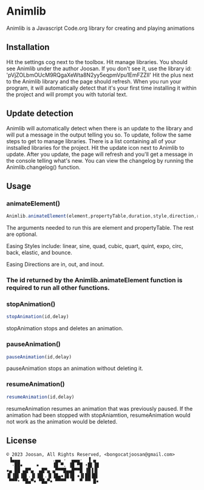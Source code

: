 # Animlib

Animlib is a Javascript Code.org library for creating and playing animations

## Installation




Hit the settings cog next to the toolbox. Hit manage libraries. You should see Animlib under the author Joosan. If you don't see it, use the library id: 'pVjZOLbmOUcM9RQgaXeWta8N2yy5eqpmVpu1EmFZZII' Hit the plus next to the Animlib library and the page should refresh. When you run your program, it will automatically detect that it's your first time installing it within the project and will prompt you with tutorial text. 

## Update detection
Animlib will automatically detect when there is an update to the library and will put a message in the output telling you so. To update, follow the same steps to get to manage libraries. There is a list containing all of your instsalled libraries for the project. Hit the update icon next to Animlib to update. After you update, the page will refresh and you'll get a message in the console telling what's new. You can view the changelog by running the Animlib.changelog() function.
## Usage
### animateElement()



```javascript
Animlib.animateElement(element,propertyTable,duration,style,direction,repeatCount,reverses,delay,callback)
```
The arguments needed to run this are element and propertyTable. The rest are optional.

Easing Styles include: linear, sine, quad, cubic, quart, quint, expo, circ, back, elastic, and bounce.

Easing Directions are in, out, and inout.

### The id returned by the Animlib.animateElement function is required to run all other functions.

### stopAnimation()

```javascript
stopAnimation(id,delay)
```
stopAnimation stops and deletes an animation.
### pauseAnimation()
```javascript
pauseAnimation(id,delay)
```
pauseAnimation stops an animation without deleting it. 

### resumeAnimation()
```javascript
resumeAnimation(id,delay)
```
resumeAnimation resumes an animation that was previously paused. If the animation had been stopped with stopAniamtion, resumeAnimation would not work as the animation would be deleted.

## License
```
© 2023 Joosan, All Rights Reserved, <bongocatjoosan@gmail.com>
 ▐▄▄▄            .▄▄ ·  ▄▄▄·  ▐ ▄ 
  ·██▪     ▪     ▐█ ▀. ▐█ ▀█ •█▌▐█
▪▄ ██ ▄█▀▄  ▄█▀▄ ▄▀▀▀█▄▄█▀▀█ ▐█▐▐▌
▐▌▐█▌▐█▌.▐▌▐█▌.▐▌▐█▄▪▐█▐█ ▪▐▌██▐█▌
 ▀▀▀• ▀█▄▀▪ ▀█▄▀▪ ▀▀▀▀  ▀  ▀ ▀▀ █▪
```
